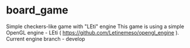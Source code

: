 # board_game
Simple checkers-like game with "LEti" engine 
This game is using a simple OpenGL engine - LEti ( https://github.com/Letinemeso/opengl_engine ). Current engine branch - develop
